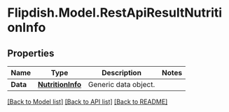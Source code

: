 # Flipdish.Model.RestApiResultNutritionInfo
## Properties

Name | Type | Description | Notes
------------ | ------------- | ------------- | -------------
**Data** | [**NutritionInfo**](NutritionInfo.md) | Generic data object. | 

[[Back to Model list]](../README.md#documentation-for-models) [[Back to API list]](../README.md#documentation-for-api-endpoints) [[Back to README]](../README.md)

